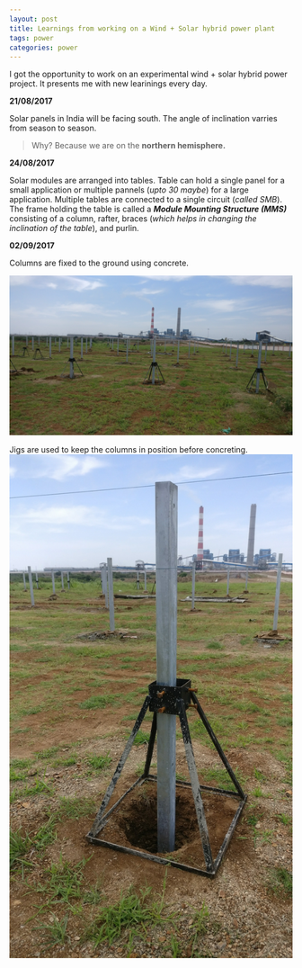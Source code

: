 ```yaml
---
layout: post
title: Learnings from working on a Wind + Solar hybrid power plant 
tags: power 
categories: power
---
```


I got the opportunity to work on an experimental wind + solar hybrid power project. It presents me with new learinings every day.

**21/08/2017**

Solar panels in India will be facing south. The angle of inclination varries from season to season. 
>Why? Because we are on the **northern hemisphere.**

**24/08/2017**

Solar modules are arranged into tables. Table can hold a single panel for a small application or multiple pannels (*upto 30 maybe*) for a large application. Multiple tables are connected to a single circuit (*called SMB*). The frame holding the table is called a ***Module Mounting Structure (MMS)*** consisting of a column, rafter, braces (*which helps in changing the inclination of the table*), and purlin.

**02/09/2017**

Columns are fixed to the ground using concrete.

![Columns being fixed][columns_concrete] 

Jigs are used to keep the columns in position before concreting.
![Jigs][jig]

[columns_concrete]: /assets/MMS_concrete.jpg
[jig]:/assets/MMS_jig.jpg
